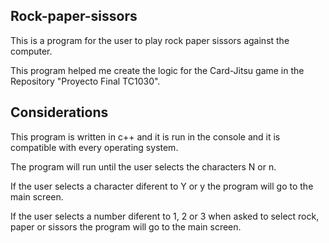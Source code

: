 ## Rock-paper-sissors

This is a program for the user to play rock paper sissors against the computer.

This program helped me create the logic for the Card-Jitsu game in the Repository "Proyecto Final TC1030".

## Considerations

This program is written in c++ and it is run in the console and it is compatible with every operating system.

The program will run until the user selects the characters N or n.

If the user selects a character diferent to Y or y the program will go to the main screen.

If the user selects a number diferent to 1, 2 or 3 when asked to select rock, paper or sissors the program will go to the main screen.
